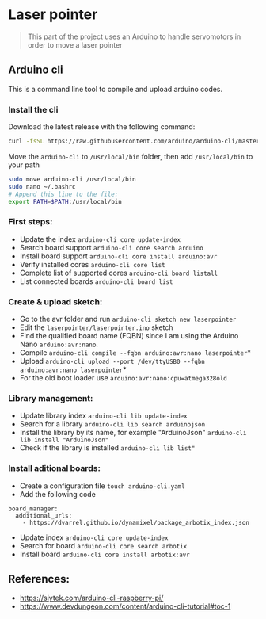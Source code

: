 # Laser pointer

> This part of the project uses an Arduino to handle servomotors in order to move a laser pointer

## Arduino cli

This is a command line tool to compile and upload arduino codes.

### Install the cli

Download the latest release with the following command:

```BASH
curl -fsSL https://raw.githubusercontent.com/arduino/arduino-cli/master/install.sh | sh
```

Move the `arduino-cli` to `/usr/local/bin` folder, then add `/usr/local/bin` to your path

```BASH
sudo move arduino-cli /usr/local/bin
sudo nano ~/.bashrc
# Append this line to the file:
export PATH=$PATH:/usr/local/bin
```

### First steps:

* Update the index `arduino-cli core update-index`
* Search board support `arduino-cli core search arduino`
* Install board support `arduino-cli core install arduino:avr`
* Verify installed cores `arduino-cli core list`
* Complete list of supported cores `arduino-cli board listall`
* List connected boards `arduino-cli board list`

### Create & upload sketch:

* Go to the avr folder and run `arduino-cli sketch new laserpointer`
* Edit the `laserpointer/laserpointer.ino` sketch
* Find the qualified board name (FQBN) since I am using the Arduino Nano `arduino:avr:nano`.
* Compile `arduino-cli compile --fqbn arduino:avr:nano laserpointer`*
* Upload `arduino-cli upload --port /dev/ttyUSB0 --fqbn arduino:avr:nano laserpointer`*
* For the old boot loader use `arduino:avr:nano:cpu=atmega328old`

### Library management:

* Update library index `arduino-cli lib update-index`
* Search for a library `arduino-cli lib search arduinojson`
* Install the library by its name, for example "ArduinoJson" `arduino-cli lib install "ArduinoJson"`
* Check if the library is installed `arduino-cli lib list"`

### Install aditional boards:

* Create a configuration file `touch arduino-cli.yaml`
* Add the following code

```code
board_manager:
  additional_urls:
    - https://dvarrel.github.io/dynamixel/package_arbotix_index.json
```
* Update index `arduino-cli core update-index`
* Search for board  `arduino-cli core search arbotix`
* Install board `arduino-cli core install arbotix:avr`

## References:

* https://siytek.com/arduino-cli-raspberry-pi/
* https://www.devdungeon.com/content/arduino-cli-tutorial#toc-1

